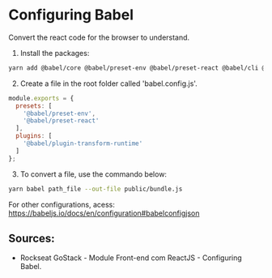 # Configuring Babel
Convert the react code for the browser to understand. 

1. Install the packages: 
```bash
yarn add @babel/core @babel/preset-env @babel/preset-react @babel/cli @babel/plugin-transform-runtime
```

2. Create a file in the root folder called 'babel.config.js'.
```javascript
module.exports = {
  presets: [
    '@babel/preset-env',
    '@babel/preset-react'
  ],
  plugins: [
    '@babel/plugin-transform-runtime'
  ]
};
```

3. To convert a file, use the commando below:
```bash
yarn babel path_file --out-file public/bundle.js 
```

For other configurations, acess: https://babeljs.io/docs/en/configuration#babelconfigjson


## Sources:
- Rockseat GoStack - Module Front-end com ReactJS - Configuring Babel.